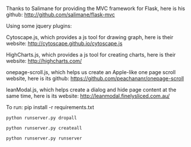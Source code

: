 Thanks to Salimane for providing the MVC framework for Flask, here is his github:
    http://github.com/salimane/flask-mvc

Using some jquery plugins:

Cytoscape.js, which provides a js tool for drawing graph, here is their website:
   http://cytoscape.github.io/cytoscape.js
   
HighCharts.js, which provides a js tool for creating charts, here is their website:
   http://highcharts.com/

onepage-scroll.js, which helps us create an Apple-like one page scroll website, here is its github:
	https://github.com/peachananr/onepage-scroll

leanModal.js, which helps create a dialog and hide page content at the same time, here is its website:
	http://leanmodal.finelysliced.com.au/

To run:
    pip install -r requirements.txt
    
	python runserver.py dropall
    
	python runserver.py createall
    
	python runserver.py runserver




